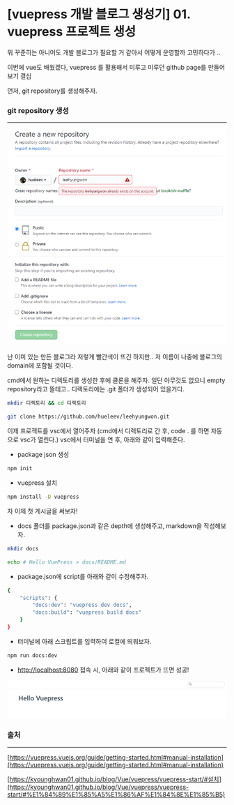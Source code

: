# [vuepress 개발 블로그 생성기] 01. vuepress 프로젝트 생성

뭐 꾸준히는 아니어도 개발 블로그가 필요할 거 같아서 어떻게 운영할까 고민하다가 ..

이번에 vue도 배웠겠다, vuepress 를 활용해서 미루고 미루던 github page를 만들어보기 결심

먼저, git repository를 생성해주자.

### git repository 생성

---

![vuepress](../.vuepress/public/img/vuepress/01/1.png)

난 이미 있는 만든 블로그라 저렇게 빨간색이 뜨긴 하지만.. 저 이름이 나중에 블로그의 domain에 포함될 것이다.

cmd에서 원하는 디렉토리를 생성한 후에 클론을 해주자. 일단 아무것도 없으니 empty repository라고 뜰테고.. 디렉토리에는 .git 폴더가 생성되어 있을거다.

```bash
mkdir 디렉토리 && cd 디렉토리
```

```bash
git clone https://github.com/hueleev/leehyungwon.git
```

이제 프로젝트를 vsc에서 열어주자 (cmd에서 디렉토리로 간 후, code . 를 하면 자동으로 vsc가 열린다.) vsc에서 터미널을 연 후, 아래와 같이 입력해준다.

- package json 생성

```bash
npm init
```

- vuepress 설치

```bash
npm install -D vuepress
```

자 이제 첫 게시글을 써보자!

- docs 폴더를 package.json과 같은 depth에 생성해주고, markdown을 작성해보자.

```bash
mkdir docs
```

```bash
echo # Hello VuePress > docs/README.md
```

- package.json에 script를 아래와 같이 수정해주자.

```bash
{
	"scripts": {
		"docs:dev": "vuepress dev docs",
		"docs:build": "vuepress build docs"
	}
}
```

- 터미널에 아래 스크립트를 입력하여 로컬에 띄워보자.

```bash
npm run docs:dev
```

- [http://localhost:8080](http://localhost:8080) 접속 시, 아래와 같이 프로젝트가 뜨면 성공!

![vuepress](../.vuepress/public/img/vuepress/01/2.png)

### 출처

---

[https://vuepress.vuejs.org/guide/getting-started.html#manual-installation](https://vuepress.vuejs.org/guide/getting-started.html#manual-installation)

[https://kyounghwan01.github.io/blog/Vue/vuepress/vuepress-start/#설치](https://kyounghwan01.github.io/blog/Vue/vuepress/vuepress-start/#%E1%84%89%E1%85%A5%E1%86%AF%E1%84%8E%E1%85%B5)